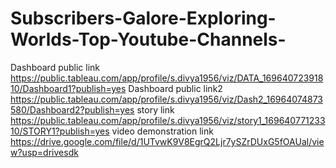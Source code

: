 # Subscribers-Galore-Exploring-Worlds-Top-Youtube-Channels-
Dashboard public link  https://public.tableau.com/app/profile/s.divya1956/viz/DATA_16964072391810/Dashboard1?publish=yes
Dashboard public link2 https://public.tableau.com/app/profile/s.divya1956/viz/Dash2_16964074873580/Dashboard2?publish=yes
story link https://public.tableau.com/app/profile/s.divya1956/viz/story1_16964077123310/STORY1?publish=yes
video demonstration link https://drive.google.com/file/d/1UTvwK9V8EgrQ2Ljr7ySZrDUxG5fOAUal/view?usp=drivesdk
